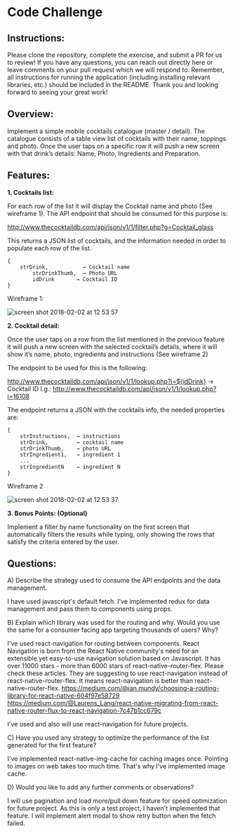 # Code Challenge

## Instructions:

Please clone the repository, complete the exercise, and submit a PR for us to review! If you have any questions, you can reach out directly here or leave comments on your pull request which we will respond to. Remember, all instructions for running the application (including installing relevant libraries, etc.) should be included in the README. Thank you and looking forward to seeing your great work!

## Overview:

Implement a simple mobile cocktails catalogue (master / detail). The catalogue consists of a table view list of cocktails with their name, toppings and photo. Once the user taps on a specific row it will push a new screen with that drink’s details: Name, Photo, Ingredients and Preparation.

## Features:

**1. Cocktails list:**

For each row of the list it will display the Cocktail name and photo (See wireframe 1).
The API endpoint that should be consumed for this purpose is: 

http://www.thecocktaildb.com/api/json/v1/1/filter.php?g=Cocktail_glass

This returns a JSON list of cocktails, and the information needed in order to populate each row of the list.

```
{
 	strDrink,           → Cocktail name
     	strDrinkThumb,  → Photo URL
      	idDrink       → Cocktail ID
}
```

Wireframe 1:

![screen shot 2018-02-02 at 12 53 57](https://user-images.githubusercontent.com/263229/35742087-40b1ce26-0818-11e8-91d7-5c2ea0d4a6aa.png)




**2. Cocktail detail:**

Once the user taps on a row from the list mentioned in the previous feature it will push a new screen with the selected cocktail’s details, where it will show it’s name, photo, ingredients and instructions (See wireframe 2)

The endpoint to be used for this is the following:
 
http://www.thecocktaildb.com/api/json/v1/1/lookup.php?i=${idDrink} → Cocktail ID
I.g.: http://www.thecocktaildb.com/api/json/v1/1/lookup.php?i=16108

The endpoint returns a JSON with the cocktails info, the needed properties are:
```
{
	strInstructions,  → instructions
	strDrink,         → cocktail name
	strDrinkThumb,    → photo URL
	strIngredient1,   → ingredient 1
	...
	strIngredientN    → ingredient N
}
```

Wireframe 2

![screen shot 2018-02-02 at 12 53 37](https://user-images.githubusercontent.com/263229/35742155-63205b1c-0818-11e8-8b4b-608a46eaa718.png)
	
  
  
  
**3. Bonus Points: (Optional)**

Implement a filter by name functionality on the first screen that automatically filters the results while typing, only showing the rows that satisfy the criteria entered by the user.

## Questions:

A) Describe the strategy used to consume the API endpoints and the data management.

I have used javascript's default fetch.
I've implemented redux for data management and pass them to components using props.

B) Explain which library was used for the routing and why. Would you use the same for a consumer facing app targeting thousands of users? Why?

I've used react-navigation for routing between components.
React Navigation is born from the React Native community's need for an extensible yet easy-to-use navigation solution based on Javascript.
It has over 11000 stars - more than 6000 stars of react-native-router-flex.
Please check these articles.
They are suggesting to use react-navigation instead of react-native-router-flex.
It means react-navigation is better than react-native-router-flex.
https://medium.com/@ian.mundy/choosing-a-routing-library-for-react-native-604f97e58729
https://medium.com/@Laurens_Lang/react-native-migrating-from-react-native-router-flux-to-react-navigation-7c47b1cc679c

I've used and also will use react-navigation for future projects.

C) Have you used any strategy to optimize the performance of the list generated for the first feature?

I've implemented react-native-img-cache for caching images once.
Pointing to images on web takes too much time.
That's why I've implemented image cache.

D) Would you like to add any further comments or observations?

I will use pagination and load more/pull down feature for speed optimization for future project.
As this is only a test project, I haven't implemented that feature.
I will implement alert modal to show retry button when the fetch failed.
